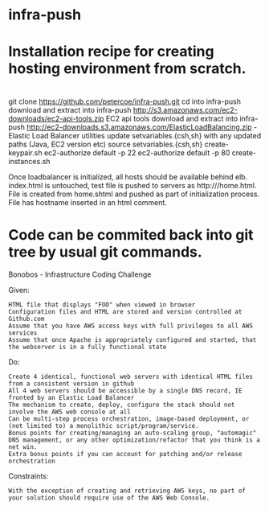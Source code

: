 infra-push
============

#
# Installation recipe for creating hosting environment from scratch.
#
git clone https://github.com/petercoe/infra-push.git
cd into infra-push
download and extract into infra-push http://s3.amazonaws.com/ec2-downloads/ec2-api-tools.zip EC2 api tools
download and extract into infra-push http://ec2-downloads.s3.amazonaws.com/ElasticLoadBalancing.zip - Elastic Load Balancer utilities
update setvariables.{csh,sh} with any updated paths (Java, EC2 version etc)
source setvariables.{csh,sh}
create-keypair.sh <Keyname>
ec2-authorize default -p 22
ec2-authorize default -p 80
create-instances.sh <Keyname> <number of hosts>

Once loadbalancer is initialized, all hosts should be available behind elb.  index.html is untouched, 
test file is pushed to servers as http://<host>/home.html.  File is created from home.shtml and pushed
as part of initialization process. File has hostname inserted in an html comment.

Code can be commited back into git tree by usual git commands.
============
Bonobos - Infrastructure Coding Challenge

Given:

    HTML file that displays "FOO" when viewed in browser
    Configuration files and HTML are stored and version controlled at Github.com
    Assume that you have AWS access keys with full privileges to all AWS services
    Assume that once Apache is appropriately configured and started, that the webserver is in a fully functional state

 

Do:

    Create 4 identical, functional web servers with identical HTML files from a consistent version in github
    All 4 web servers should be accessible by a single DNS record, IE fronted by an Elastic Load Balancer
    The mechanism to create, deploy, configure the stack should not involve the AWS web console at all
    Can be multi-step process orchestration, image-based deployment, or (not limited to) a monolithic script/program/service. 
    Bonus points for creating/managing an auto-scaling group, "automagic" DNS management, or any other optimization/refactor that you think is a net win.
    Extra bonus points if you can account for patching and/or release orchestration


Constraints:

    With the exception of creating and retrieving AWS keys, no part of your solution should require use of the AWS Web Console.
